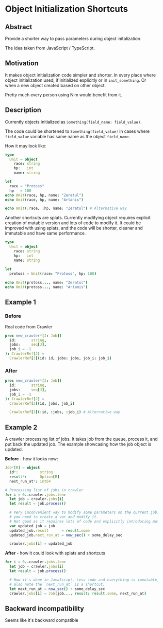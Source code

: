 # Object Initialization Shortcuts


## Abstract

Provide a shorter way to pass parameters during object initalization.

The idea taken from JavaScript / TypeScript.

## Motivation

It makes object initialization code simpler and shorter. In every place where object initialization used, if initialized explicitly or in `init_something`. Or when a new object created based on other object.

Pretty much every person using Nim would benefit from it.

## Description

Currently objects initialized as `Something(field_name: field_value)`.

The code could be shortened to `Something(field_value)` in cases where `field_value` variable has same name as the object `field_name`.

How it may look like:

```Nim
type
  Unit = object
    race: string 
    hp:   int
    name: string

let 
  race = "Protoss"
  hp   = 100
echo Unit(race, hp, name: "Zeratul")
echo Unit(race, hp, name: "Artanis")

echo Unit(:race, :hp, name: "Zeratul") # Alternative way
```

Another shortcuts are splats. Currently modifying object requires explicit creation of mutable version and lots of code to modify it. It could be
improved with using splats, and the code will be shorter, cleaner and immutable and have same performance.

```Nim
type
  Unit = object
    race: string 
    hp:   int
    name: string

let 
  protoss = Unit(race: "Protoss", hp: 100)
  
echo Unit(protoss..., name: "Zeratul")
echo Unit(protoss..., name: "Artanis")
```

## Example 1

### Before

Real code from Crawler

```Nim
proc new_crawler*[J: Job](
  id:       string,
  jobs:     seq[J],
  job_i = -1
): CrawlerRef[J] =
  CrawlerRef[J](id: id, jobs: jobs, job_i: job_i)
```

### After

```Nim
proc new_crawler*[J: Job](
  id:       string,
  jobs:     seq[J],
  job_i = -1
): CrawlerRef[J] =
  CrawlerRef[J](id, jobs, job_i)

  CrawlerRef[J](:id, :jobs, :job_i) # Alternative way  
```

## Example 2

A crawler processing list of jobs.  It takes job from the queue, process it, and put back the updated job. The example showcasing how the job object is updated.

**Before** - how it looks now:

```Nim
Job*[R] = object
  id*:          string
  result*:      Option[R]
  next_run_at*: int64

# Processing list of jobs in crawler
for i = 0..crawler.jobs.len:
  let job = crawler.jobs[i]
  let result = job.process()

  # Very inconvenient way to modify some parameters on the current job, 
  # you need to create a var and modify it.
  # Not good as it requires lots of code and explicitly introducing mutable variable.
  var updated_job = job
  updated_job.result      = result.some
  updated_job.next_run_at = now_sec() + some_delay_sec

  crawler.jobs[i] = updated_job
```

**After** - how it could look with splats and shortcuts

```Nim
for i = 0..crawler.jobs.len:
  let job = crawler.jobs[i]
  let result = job.process()

  # How it's done in JavaScript, less code and everything is immutable, 
  # also note the `next_run_at` is a shortcut.
  let next_run_at = now_sec() + some_delay_sec
  crawler.jobs[i] = Job(job..., result: result.some, next_run_at)
```


## Backward incompatibility

Seems like it's backward compatible
